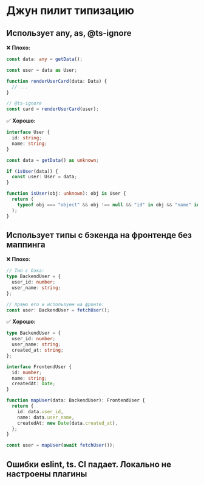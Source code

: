 # Джун пилит типизацию

## Использует any, as, @ts-ignore

❌ **Плохо:**

```ts
const data: any = getData();

const user = data as User;

function renderUserCard(data: Data) {
  // ...
}

// @ts-ignore
const card = renderUserCard(user);
```

✅ **Хорошо:**

```ts
interface User {
  id: string;
  name: string;
}

const data = getData() as unknown;

if (isUser(data)) {
  const user: User = data;
}

function isUser(obj: unknown): obj is User {
  return (
    typeof obj === "object" && obj !== null && "id" in obj && "name" in obj
  );
}
```

## Использует типы с бэкенда на фронтенде без маппинга

❌ **Плохо:**

```ts
// Тип с бэка:
type BackendUser = {
  user_id: number;
  user_name: string;
};

// прямо его и используем на фронте:
const user: BackendUser = fetchUser();
```

✅ **Хорошо:**

```ts
type BackendUser = {
  user_id: number;
  user_name: string;
  created_at: string;
};

interface FrontendUser {
  id: number;
  name: string;
  createdAt: Date;
}

function mapUser(data: BackendUser): FrontendUser {
  return {
    id: data.user_id,
    name: data.user_name,
    createdAt: new Date(data.created_at),
  };
}

const user = mapUser(await fetchUser());
```

## Ошибки eslint, ts. CI падает. Локально не настроены плагины
